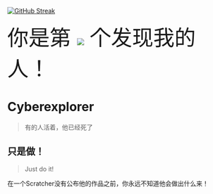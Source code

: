 [![GitHub Streak](https://github-readme-streak-stats.herokuapp.com/?user=LanwyWriteXU)](https://git.io/streak-stats)

<font size=24>你是第 ![](https://saobby.pythonanywhere.com/api/webcounter?id=ZotBDBhTP86vNzSG) 个发现我的人！</font>

# Cyberexplorer
> 有的人活着，他已经死了

## 只是做！
> Just do it!

在一个Scratcher没有公布他的作品之前，你永远不知道他会做出什么来！
